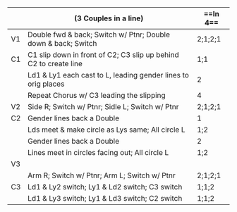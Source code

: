 ||(3 Couples in a line) |==In 4==|
|-----|----|-----|
|V1| Double fwd & back; Switch w/ Ptnr; Double down & back; Switch |2;1;2;1|
|C1| C1 slip down in front of C2; C3 slip up behind C2 to create line |1;1|
||Ld1 & Ly1 each cast to L, leading gender lines to orig places |2|
||Repeat Chorus w/ C3 leading the slipping |4|
|V2| Side R; Switch w/ Ptnr; Sidle L; Switch w/ Ptnr |2;1;2;1|
|C2| Gender lines back a Double |1|
||Lds meet & make circle as Lys same; All circle L |1;2|
||Gender lines back a Double |2|
||Lines meet in circles facing out; All circle L |1;2|
|V3|
||Arm R; Switch w/ Ptnr; Arm L; Switch w/ Ptnr |2;1;2;1|
|C3| Ld1 & Ly2 switch; Ly1 & Ld2 switch; C3 switch |1;1;2|
||Ld1 & Ly3 switch; Ly1 & Ld3 switch; C2 switch |1;1;2|
